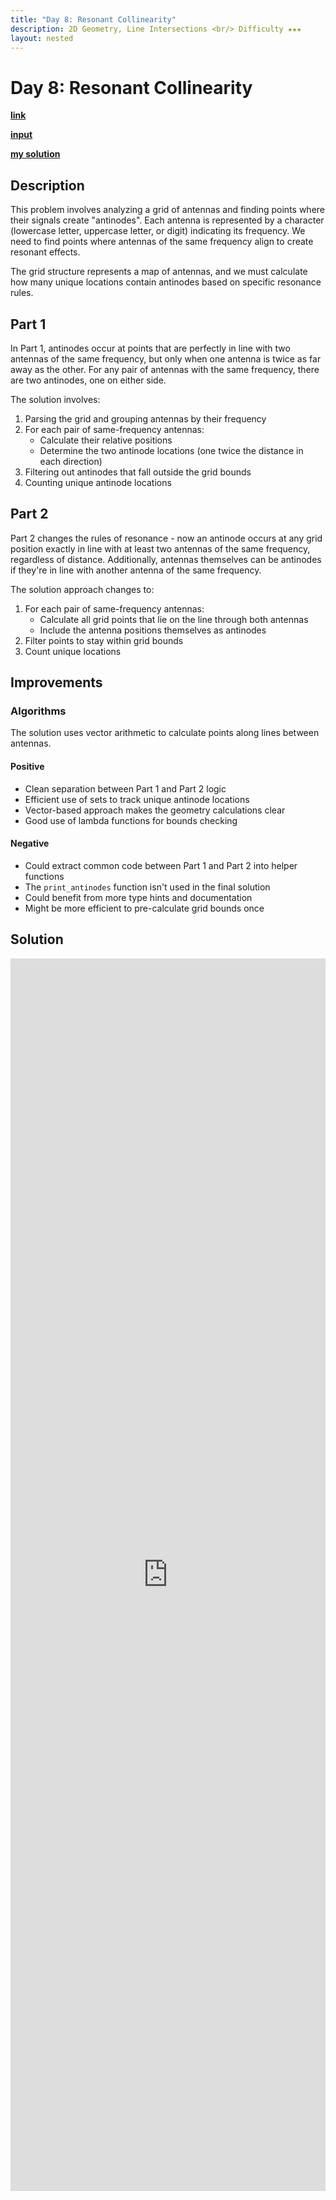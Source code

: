 ```yaml
---
title: "Day 8: Resonant Collinearity"
description: 2D Geometry, Line Intersections <br/> Difficulty ★★★
layout: nested
---
```


# Day 8: Resonant Collinearity

[**link**](https://adventofcode.com/2024/day/8)

[**input**](https://github.com/olisheldon/aoc24/blob/main/data/day8.txt)

[**my solution**](https://github.com/olisheldon/aoc24/blob/main/python/day8.py)

## Description

This problem involves analyzing a grid of antennas and finding points where their signals create "antinodes". Each antenna is represented by a character (lowercase letter, uppercase letter, or digit) indicating its frequency. We need to find points where antennas of the same frequency align to create resonant effects.

The grid structure represents a map of antennas, and we must calculate how many unique locations contain antinodes based on specific resonance rules.

## Part 1

In Part 1, antinodes occur at points that are perfectly in line with two antennas of the same frequency, but only when one antenna is twice as far away as the other. For any pair of antennas with the same frequency, there are two antinodes, one on either side.

The solution involves:
1. Parsing the grid and grouping antennas by their frequency
2. For each pair of same-frequency antennas:
   - Calculate their relative positions
   - Determine the two antinode locations (one twice the distance in each direction)
3. Filtering out antinodes that fall outside the grid bounds
4. Counting unique antinode locations

## Part 2

Part 2 changes the rules of resonance - now an antinode occurs at any grid position exactly in line with at least two antennas of the same frequency, regardless of distance. Additionally, antennas themselves can be antinodes if they're in line with another antenna of the same frequency.

The solution approach changes to:
1. For each pair of same-frequency antennas:
   - Calculate all grid points that lie on the line through both antennas
   - Include the antenna positions themselves as antinodes
2. Filter points to stay within grid bounds
3. Count unique locations

## Improvements

### Algorithms

The solution uses vector arithmetic to calculate points along lines between antennas. 

#### Positive

- Clean separation between Part 1 and Part 2 logic
- Efficient use of sets to track unique antinode locations
- Vector-based approach makes the geometry calculations clear
- Good use of lambda functions for bounds checking

#### Negative

- Could extract common code between Part 1 and Part 2 into helper functions
- The `print_antinodes` function isn't used in the final solution
- Could benefit from more type hints and documentation
- Might be more efficient to pre-calculate grid bounds once

## Solution

<div class="aside">
<iframe frameborder="0" scrolling="yes" style="width:100%; height:1972px;" allow="clipboard-write" src="https://emgithub.com/iframe.html?target=https%3A%2F%2Fgithub.com%2Folisheldon%2Faoc24%2Fblob%2Fmain%2Fpython%2Fday8.py&style=github-dark&type=code&showBorder=on&showLineNumbers=on&showCopy=on&fetchFromJsDelivr=on"></iframe>
</div>